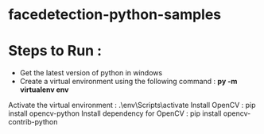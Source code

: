 # facedetection-python-samples

# Steps to Run : 
<ul>
  <li>Get the latest version of python in windows</li>
  <li>Create a virtual environment using the following command : <b>py -m virtualenv env</b></li>
</ul>
    
  Activate the virtual environment : .\env\Scripts\activate
  Install OpenCV : pip install opencv-python
  Install dependency for OpenCV : pip install opencv-contrib-python
